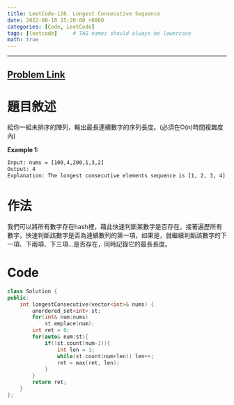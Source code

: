 ```yaml
---
title: LeetCode-128. Longest Consecutive Sequence
date: 2022-08-18 15:20:00 +0800
categories: [Code, LeetCode]
tags: [leetcode]     # TAG names should always be lowercase
math: true
---
```


---
## [Problem Link](https://leetcode.com/problems/longest-consecutive-sequence/ "leetcode-128")

**題目敘述**
===
給你一組未排序的陣列，輸出最長連續數字的序列長度。(必須在O(n)時間複雜度內)
<br>

**Example 1:**
```txt
Input: nums = [100,4,200,1,3,2]
Output: 4
Explanation: The longest consecutive elements sequence is [1, 2, 3, 4]. Therefore its length is 4.
```

**作法**
===
我們可以將所有數字存在hash裡，藉此快速判斷某數字是否存在。接著遍歷所有數字，快速判斷該數字是否為連續數列的第一項，如果是，就繼續判斷該數字的下一項、下兩項、下三項...是否存在，同時記錄它的最長長度。

**Code**
===

```cpp
class Solution {
public:
    int longestConsecutive(vector<int>& nums) {
        unordered_set<int> st;
        for(int& num:nums)
            st.emplace(num);
        int ret = 0;
        for(auto& num:st){
            if(!st.count(num-1)){
                int len = 1;
                while(st.count(num+len)) len++;
                ret = max(ret, len);
            }
        }
        return ret;
    }
};
```